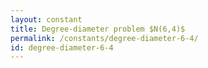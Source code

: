 ```yaml
---
layout: constant
title: Degree-diameter problem $N(6,4)$
permalink: /constants/degree-diameter-6-4/
id: degree-diameter-6-4
---
```

